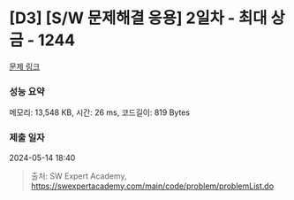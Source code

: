 # [D3] [S/W 문제해결 응용] 2일차 - 최대 상금 - 1244 

[문제 링크](https://swexpertacademy.com/main/code/problem/problemDetail.do?contestProbId=AV15Khn6AN0CFAYD) 

### 성능 요약

메모리: 13,548 KB, 시간: 26 ms, 코드길이: 819 Bytes

### 제출 일자

2024-05-14 18:40



> 출처: SW Expert Academy, https://swexpertacademy.com/main/code/problem/problemList.do